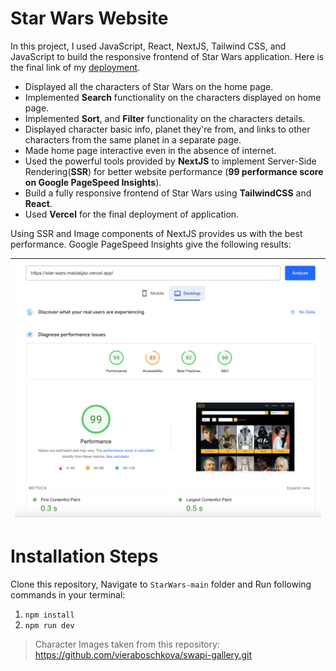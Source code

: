# Star Wars Website


In this project, I used JavaScript, React, NextJS, Tailwind CSS, and JavaScript to build the responsive frontend of Star Wars application. Here is the final link of my [deployment](https://star-wars-maidaijaz.vercel.app/).

*  Displayed all the characters of Star Wars on the home page.
*  Implemented **Search** functionality on the characters displayed on home page.
*  Implemented  **Sort**, and **Filter** functionality on the characters details.
*  Displayed character basic info, planet they're from, and links to other characters from the same planet in a separate page.
*  Made home page interactive even in the absence of internet.
*  Used the powerful tools provided by **NextJS** to implement Server-Side Rendering(**SSR**) for better website performance (**99 performance score on Google PageSpeed Insights**).
* Build a fully responsive frontend of Star Wars using **TailwindCSS** and **React**.
* Used **Vercel** for the final deployment of application.

Using SSR and Image components of NextJS provides us with the best performance. Google PageSpeed Insights give the following results:

| ![Performance Score](public/perf.png?raw=true "Performance Score") |
|-|


# Installation Steps

Clone this repository, Navigate to `StarWars-main` folder and Run following commands in your terminal:

1. ```npm install```
2. ```npm run dev```



> Character Images taken from this repository: https://github.com/vieraboschkova/swapi-gallery.git

